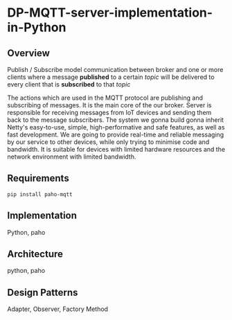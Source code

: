 # DP-MQTT-server-implementation-in-Python

## Overview

Publish / Subscribe model communication between broker and one or more clients where a message **published** to a certain _topic_ will be delivered to every client that is **subscribed** to that _topic_

The actions which are used in the MQTT protocol are publishing and subscribing of messages. It is the main core of the our broker.  Server is responsible for receiving messages from IoT devices and sending them back to the message subscribers. The system we gonna build gonna  inherit Netty's easy-to-use, simple, high-performative and safe features, as well as fast development. 
 We are going to provide real-time and reliable messaging by our service to other devices, while only trying  to minimise code and bandwidth. It is suitable for devices with limited hardware resources and the network environment with limited bandwidth. 


## Requirements

```
pip install paho-mqtt
```

## Implementation

Python, paho

## Architecture

python, paho

## Design Patterns

Adapter, Observer, Factory Method
